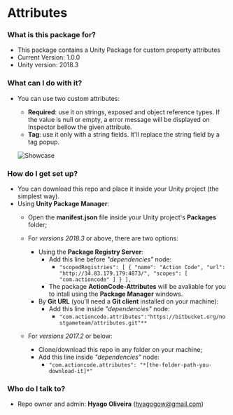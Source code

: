 # Attributes

### What is this package for? ###

* This package contains a Unity Package for custom property attributes
* Current Version: 1.0.0
* Unity version: 2018.3

### What can I do with it? ###
* You can use two custom attributes:
	* **Required**: use it on strings, exposed and object reference types. If the value is null or empty, a error message will be displayed on Inspector bellow the given attribute.
	* **Tag**: use it only with a string fields. It'll replace the string field by a tag popup.
	
	![Showcase](https://bitbucket.org/nostgameteam/attributes/raw/2faa0df9f19bf41be056bf53ba039660b0b66035/Documentation/unity-package_attributes-showcase.jpg)

### How do I get set up? ###
* You can download this repo and place it inside your Unity project (the simplest way).
* Using **Unity Package Manager**:
	* Open the **manifest.json** file inside your Unity project's **Packages** folder;
	* For *versions 2018.3* or above, there are two options:
		* Using the **Package Registry Server**:
			* Add this line before *"dependencies"* node:
				* ```"scopedRegistries": [ { "name": "Action Code", "url": "http://34.83.179.179:4873/", "scopes": [ "com.actioncode" ] } ],```
			* The package **ActionCode-Attributes** will be avaliable for you to intall using the **Package Manager** windows.
		* By **Git URL** (you'll need a **Git client** installed on your machine):
			* Add this line inside *"dependencies"* node: 
				* ```"com.actioncode.attributes":"https://bitbucket.org/nostgameteam/attributes.git"**```

	* For *versions 2017.2* or below: 
		* Clone/download this repo in any folder on your machine;
		* Add this line inside *"dependencies"* node: 
			* ```"com.actioncode.attributes": "*[the-folder-path-you-download-it]*"```

### Who do I talk to? ###

* Repo owner and admin: **Hyago Oliveira** (hyagogow@gmail.com)